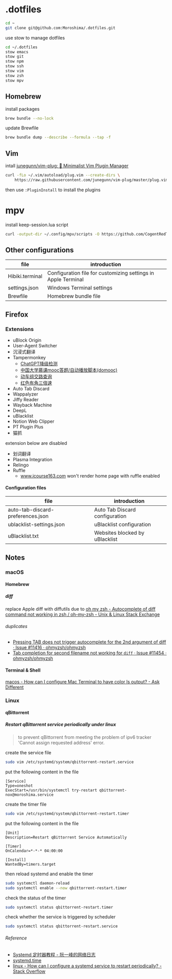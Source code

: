 # .dotfiles

```bash
cd ~
git clone git@github.com:Moroshima/.dotfiles.git
```

use stow to manage dotfiles

```bash
cd ~/.dotfiles
stow emacs
stow git
stow npm
stow ssh
stow vim
stow zsh
stow mpv
```

## Homebrew

install packages

```bash
brew bundle --no-lock
```

update Brewfile

```bash
brew bundle dump --describe --formula --tap -f
```

## Vim

intall [junegunn/vim-plug: :hibiscus: Minimalist Vim Plugin Manager](https://github.com/junegunn/vim-plug)

```bash
curl -fLo ~/.vim/autoload/plug.vim --create-dirs \
    https://raw.githubusercontent.com/junegunn/vim-plug/master/plug.vim
```

then use `:PluginInstall` to install the plugins

# mpv

install keep-session.lua script

```bash
curl -output-dir ~/.config/mpv/scripts -O https://github.com/CogentRedTester/mpv-scripts/keep-session.lua
```

## Other configurations

| file            | introduction                                                  |
| --------------- | ------------------------------------------------------------- |
| Hibiki.terminal | Configuration file for customizing settings in Apple Terminal |
| settings.json   | Windows Terminal settings                                     |
| Brewfile        | Homebrew bundle file                                          |

## Firefox

### Extensions

- uBlock Origin
- User-Agent Switcher
- 沉浸式翻译
- Tampermonkey
    - [ChatGPT降级检测](https://github.com/KoriIku/chatgpt-degrade-checker)
    - [中国大学慕课mooc答题/自动播放脚本(domooc)](https://domooc.top/domoocreadme)
    - [动车组交路查询](https://rail.re/)
    - [红色有角三倍速](https://greasyfork.org/zh-CN/scripts/529702-%E7%BA%A2%E8%89%B2%E6%9C%89%E8%A7%92%E4%B8%89%E5%80%8D%E9%80%9F)
- Auto Tab Discard
- Wappalyzer
- Jiffy Reader
- Wayback Machine
- DeepL
- uBlacklist
- Notion Web Clipper
- PT Plugin Plus
- 猫抓

extension below are disabled

- 划词翻译
- Plasma Integration
- Relingo
- Ruffle
    - www.icourse163.com won't render home page with ruffle enabled

#### Configuration files

| file                              | introduction                   |
| --------------------------------- | ------------------------------ |
| auto-tab-discard-preferences.json | Auto Tab Discard configuration |
| ublacklist-settings.json          | uBlacklist configuration       |
| uBlacklist.txt                    | Websites blocked by uBlacklist |

## Notes

### macOS

#### Homebrew

##### diff

replace Apple diff with diffutils due to [oh my zsh - Autocomplete of diff command not working in zsh / oh-my-zsh - Unix & Linux Stack Exchange](https://unix.stackexchange.com/a/768178)

###### duplicates

- [Pressing TAB does not trigger autocomplete for the 2nd argument of diff · Issue #11416 · ohmyzsh/ohmyzsh](https://github.com/ohmyzsh/ohmyzsh/issues/11416)
- [Tab completion for second filename not working for `diff` · Issue #11454 · ohmyzsh/ohmyzsh](https://github.com/ohmyzsh/ohmyzsh/issues/11454)

#### Terminal & Shell

[macos - How can I configure Mac Terminal to have color ls output? - Ask Different](https://apple.stackexchange.com/questions/33677/how-can-i-configure-mac-terminal-to-have-color-ls-output)

### Linux

#### qBittorrent

##### Restart qBittorrent service periodically under linux

> to prevent qBittorrent from meeting the problem of ipv6 tracker 'Cannot assign requested address' error.

create the service file

```bash
sudo vim /etc/systemd/system/qbittorrent-restart.service
```

put the following content in the file

```text
[Service]
Type=oneshot
ExecStart=/usr/bin/systemctl try-restart qbittorrent-nox@moroshima.service
```

create the timer file

```bash
sudo vim /etc/systemd/system/qbittorrent-restart.timer
```

put the following content in the file

```text
[Unit]
Description=Restart qBittorrent Service Automatically

[Timer]
OnCalendar=*-*-* 04:00:00

[Install]
WantedBy=timers.target
```

then reload systemd and enable the timer

```bash
sudo systemctl daemon-reload
sudo systemctl enable --now qbittorrent-restart.timer
```

check the status of the timer

```bash
sudo systemctl status qbittorrent-restart.timer
```

check whether the service is triggered by scheduler

```bash
sudo systemctl status qbittorrent-restart.service
```

###### Reference

- [Systemd 定时器教程 - 阮一峰的网络日志](https://www.ruanyifeng.com/blog/2018/03/systemd-timer.html)
- [systemd.time](https://www.freedesktop.org/software/systemd/man/latest/systemd.time.html)
- [linux - How can I configure a systemd service to restart periodically? - Stack Overflow](https://stackoverflow.com/a/40229577)
